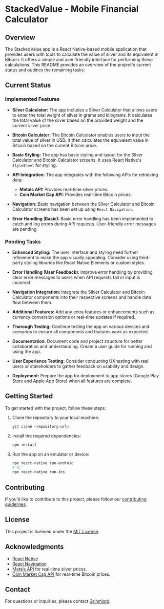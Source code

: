 # StackedValue - Mobile Financial Calculator

## Overview

The StackedValue app is a React Native-based mobile application that provides users with tools to calculate the value of silver and its equivalent in Bitcoin. It offers a simple and user-friendly interface for performing these calculations. This README provides an overview of the project's current status and outlines the remaining tasks.

## Current Status

### Implemented Features

- **Silver Calculator:** The app includes a Silver Calculator that allows users to enter the total weight of silver in grams and kilograms. It calculates the total value of the silver based on the provided weight and the current silver price.

- **Bitcoin Calculator:** The Bitcoin Calculator enables users to input the total value of silver in USD. It then calculates the equivalent value in Bitcoin based on the current Bitcoin price.

- **Basic Styling:** The app has basic styling and layout for the Silver Calculator and Bitcoin Calculator screens. It uses React Native's `StyleSheet` for styling.

- **API Integration:** The app integrates with the following APIs for retrieving data:
  - **Metals API:** Provides real-time silver prices.
  - **Coin Market Cap API:** Provides real-time Bitcoin prices.

- **Navigation:** Basic navigation between the Silver Calculator and Bitcoin Calculator screens has been set up using `React Navigation`.

- **Error Handling (Basic):** Basic error handling has been implemented to catch and log errors during API requests. User-friendly error messages are pending.

### Pending Tasks

- **Enhanced Styling:** The user interface and styling need further refinement to make the app visually appealing. Consider using third-party styling libraries like React Native Elements or custom styles.

- **Error Handling (User Feedback):** Improve error handling by providing clear error messages to users when API requests fail or input is incorrect.

- **Navigation Integration:** Integrate the Silver Calculator and Bitcoin Calculator components into their respective screens and handle data flow between them.

- **Additional Features:** Add any extra features or enhancements such as currency conversion options or real-time updates if required.

- **Thorough Testing:** Continue testing the app on various devices and scenarios to ensure all components and features work as expected.

- **Documentation:** Document code and project structure for better collaboration and understanding. Create a user guide for running and using the app.

- **User Experience Testing:** Consider conducting UX testing with real users or stakeholders to gather feedback on usability and design.

- **Deployment:** Prepare the app for deployment to app stores (Google Play Store and Apple App Store) when all features are complete.

## Getting Started

To get started with the project, follow these steps:

1. Clone the repository to your local machine:

   ```bash
   git clone <repository-url>
   ```

2. Install the required dependencies:

   ```bash
   npm install
   ```

3. Run the app on an emulator or device:

   ```bash
   npx react-native run-android
   # or
   npx react-native run-ios
   ```

## Contributing

If you'd like to contribute to this project, please follow our [contributing guidelines](CONTRIBUTING.md).

## License

This project is licensed under the [MIT License](LICENSE).

## Acknowledgments

- [React Native](https://reactnative.dev/)
- [React Navigation](https://reactnavigation.org/)
- [Metals API](https://metals-api.com/) for real-time silver prices.
- [Coin Market Cap API](https://coinmarketcap.com/api/) for real-time Bitcoin prices.

## Contact

For questions or inquiries, please contact [Grihmlord](mailto:marcus.workman@outlook.com).
